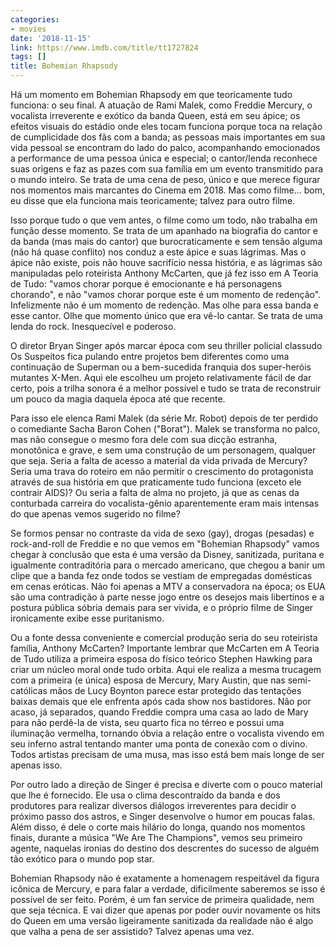 ```yaml
---
categories:
- movies
date: '2018-11-15'
link: https://www.imdb.com/title/tt1727824
tags: []
title: Bohemian Rhapsody
---
```


Há um momento em Bohemian Rhapsody em que teoricamente tudo funciona: o seu final. A atuação de Rami Malek, como Freddie Mercury, o vocalista irreverente e exótico da banda Queen, está em seu ápice; os efeitos visuais do estádio onde eles tocam funciona porque toca na relação de cumplicidade dos fãs com a banda; as pessoas mais importantes em sua vida pessoal se encontram do lado do palco, acompanhando emocionados a performance de uma pessoa única e especial; o cantor/lenda reconhece suas origens e faz as pazes com sua família em um evento transmitido para o mundo inteiro. Se trata de uma cena de peso, único e que merece figurar nos momentos mais marcantes do Cinema em 2018. Mas como filme... bom, eu disse que ela funciona mais teoricamente; talvez para outro filme.

Isso porque tudo o que vem antes, o filme como um todo, não trabalha em função desse momento. Se trata de um apanhado na biografia do cantor e da banda (mas mais do cantor) que burocraticamente e sem tensão alguma (não há quase conflito) nos conduz a este ápice e suas lágrimas. Mas o ápice não existe, pois não houve sacrifício nessa história, e as lágrimas são manipuladas pelo roteirista Anthony McCarten, que já fez isso em A Teoria de Tudo: "vamos chorar porque é emocionante e há personagens chorando", e não "vamos chorar porque este é um momento de redenção". Infelizmente não é um momento de redenção. Mas olhe para essa banda e esse cantor. Olhe que momento único que era vê-lo cantar. Se trata de uma lenda do rock. Inesquecível e poderoso.

O diretor Bryan Singer após marcar época com seu thriller policial classudo Os Suspeitos fica pulando entre projetos bem diferentes como uma continuação de Superman ou a bem-sucedida franquia dos super-heróis mutantes X-Men. Aqui ele escolheu um projeto relativamente fácil de dar certo, pois a trilha sonora é a melhor possível e tudo se trata de reconstruir um pouco da magia daquela época até que recente.

Para isso ele elenca Rami Malek (da série Mr. Robot) depois de ter perdido o comediante Sacha Baron Cohen ("Borat"). Malek se transforma no palco, mas não consegue o mesmo fora dele com sua dicção estranha, monotônica e grave, e sem uma construção de um personagem, qualquer que seja. Seria a falta de acesso a material da vida privada de Mercury? Seria uma trava do roteiro em não permitir o crescimento do protagonista através de sua história em que praticamente tudo funciona (exceto ele contrair AIDS)? Ou seria a falta de alma no projeto, já que as cenas da conturbada carreira do vocalista-gênio aparentemente eram mais intensas do que apenas vemos sugerido no filme?

Se formos pensar no contraste da vida de sexo (gay), drogas (pesadas) e rock-and-roll de Freddie e no que vemos em "Bohemian Rhapsody" vamos chegar à conclusão que esta é uma versão da Disney, sanitizada, puritana e igualmente contraditória para o mercado americano, que chegou a banir um clipe que a banda fez onde todos se vestiam de empregadas domésticas em cenas eróticas. Não foi apenas a MTV a conservadora na época; os EUA são uma contradição à parte nesse jogo entre os desejos mais libertinos e a postura pública sóbria demais para ser vivida, e o próprio filme de Singer ironicamente exibe esse puritanismo.

Ou a fonte dessa conveniente e comercial produção seria do seu roteirista família, Anthony McCarten? Importante lembrar que McCarten em A Teoria de Tudo utiliza a primeira esposa do físico teórico Stephen Hawking para criar um núcleo moral onde tudo orbita. Aqui ele realiza a mesma trucagem com a primeira (e única) esposa de Mercury, Mary Austin, que nas semi-católicas mãos de Lucy Boynton parece estar protegido das tentações baixas demais que ele enfrenta após cada show nos bastidores. Não por acaso, já separados, quando Freddie compra uma casa ao lado de Mary para não perdê-la de vista, seu quarto fica no térreo e possui uma iluminação vermelha, tornando óbvia a relação entre o vocalista vivendo em seu inferno astral tentando manter uma ponta de conexão com o divino. Todos artistas precisam de uma musa, mas isso está bem mais longe de ser apenas isso.

Por outro lado a direção de Singer é precisa e diverte com o pouco material que lhe é fornecido. Ele usa o clima descontraído da banda e dos produtores para realizar diversos diálogos irreverentes para decidir o próximo passo dos astros, e Singer desenvolve o humor em poucas falas. Além disso, é dele o corte mais hilário do longa, quando nos momentos finais, durante a música "We Are The Champions", vemos seu primeiro agente, naquelas ironias do destino dos descrentes do sucesso de alguém tão exótico para o mundo pop star.

Bohemian Rhapsody não é exatamente a homenagem respeitável da figura icônica de Mercury, e para falar a verdade, dificilmente saberemos se isso é possível de ser feito. Porém, é um fan service de primeira qualidade, nem que seja técnica. E vai dizer que apenas por poder ouvir novamente os hits do Queen em uma versão ligeiramente sanitizada da realidade não é algo que valha a pena de ser assistido? Talvez apenas uma vez.